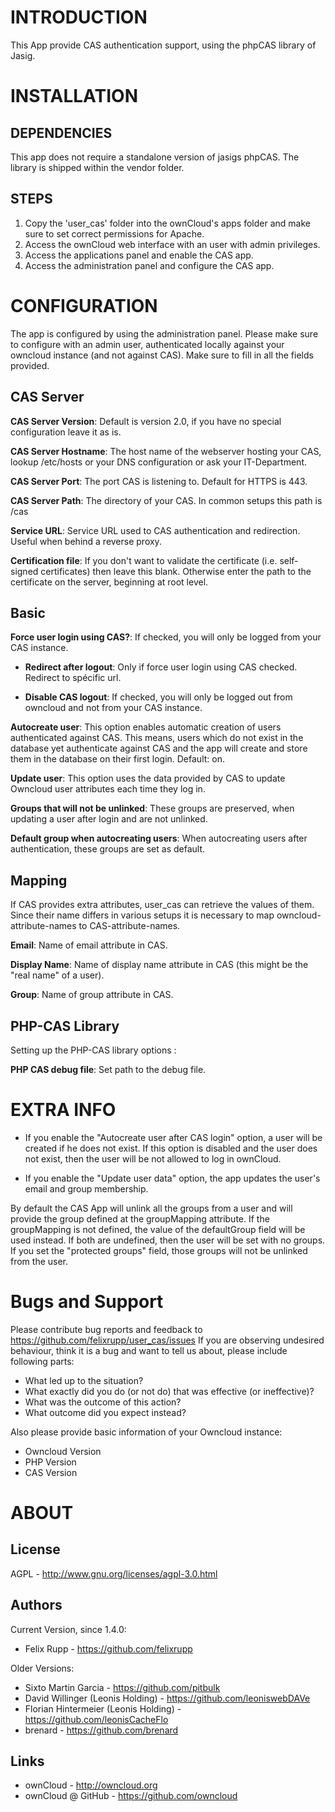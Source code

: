 INTRODUCTION
============

This App provide CAS authentication support, using the phpCAS library of Jasig.


INSTALLATION
============

DEPENDENCIES
-------------------

This app does not require a standalone version of jasigs phpCAS. The library is shipped within the vendor folder.


STEPS
-----

1. Copy the 'user_cas' folder into the ownCloud's apps folder and make sure to set correct permissions for Apache.
2. Access the ownCloud web interface with an user with admin privileges.
3. Access the applications panel and enable the CAS app.
4. Access the administration panel and configure the CAS app.


CONFIGURATION
=============

The app is configured by using the administration panel. Please make sure to configure with an admin user, authenticated locally against your owncloud instance (and not against CAS). Make sure to fill in all the fields provided.


CAS Server
----------

**CAS Server Version**: Default is version 2.0, if you have no special configuration leave it as is.

**CAS Server Hostname**: The host name of the webserver hosting your CAS, lookup /etc/hosts or your DNS configuration or ask your IT-Department.

**CAS Server Port**: The port CAS is listening to. Default for HTTPS is 443.

**CAS Server Path**: The directory of your CAS. In common setups this path is /cas 

**Service URL**: Service URL used to CAS authentication and redirection. Useful when behind a reverse proxy.

**Certification file**: If you don't want to validate the certificate (i.e. self-signed certificates) then leave this blank. Otherwise enter the path to the certificate on the server, beginning at root level.


Basic
-----

**Force user login using CAS?**: If checked, you will only be logged from your CAS instance.

* **Redirect after logout**: Only if force user login using CAS checked. Redirect to spécific url.

* **Disable CAS logout**: If checked, you will only be logged out from owncloud and not from your CAS instance.

**Autocreate user**: This option enables automatic creation of users authenticated against CAS. This means, users which do not exist in the database yet authenticate against CAS and the app will create and store them in the database on their first login. Default: on.

**Update user**: This option uses the data provided by CAS to update Owncloud user attributes each time they log in.

**Groups that will not be unlinked**: These groups are preserved, when updating a user after login and are not unlinked.

**Default group when autocreating users**: When autocreating users after authentication, these groups are set as default.

<!-- **Link to LDAP backend**: Link CAS authentication with LDAP users and groups backend to use the same owncloud user as if the user was logged in via LDAP. -->


Mapping
-------

If CAS provides extra attributes, user_cas can retrieve the values of them. Since their name differs in various setups it is necessary to map owncloud-attribute-names to CAS-attribute-names.

**Email**: Name of email attribute in CAS.

**Display Name**: Name of display name attribute in CAS (this might be the "real name" of a user).

**Group**: Name of group attribute in CAS.


PHP-CAS Library
---------------

Setting up the PHP-CAS library options :

<!-- **PHP CAS path (CAS.php file)**: Set path to CAS.php file of the library to use. Usually the path will be /usr/share/php/CAS.php -->

**PHP CAS debug file**: Set path to the debug file.

EXTRA INFO
==========

* If you enable the "Autocreate user after CAS login" option, a user will be created if he does not exist. If this option is disabled and the user does not exist, then the user will be not allowed to log in ownCloud. <!-- You might not want this if you check "Link to LDAP backend" -->

* If you enable the "Update user data" option, the app updates the user's email and group membership.

By default the CAS App will unlink all the groups from a user and will provide the group defined at the groupMapping attribute. If the groupMapping is not defined, the value of the defaultGroup field will be used instead. If both are undefined, then the user will be set with no groups.
If you set the "protected groups" field, those groups will not be unlinked from the user.

Bugs and Support
==============

Please contribute bug reports and feedback to https://github.com/felixrupp/user_cas/issues 
If you are observing undesired behaviour, think it is a bug and want to tell us about, please include following parts:
* What led up to the situation?
* What exactly did you do (or not do) that was effective (or ineffective)?
* What was the outcome of this action?
* What outcome did you expect instead?

Also please provide basic information of your Owncloud instance:
* Owncloud Version
* PHP Version
* CAS Version

ABOUT
=====

License
-------

AGPL - http://www.gnu.org/licenses/agpl-3.0.html

Authors
-------

Current Version, since 1.4.0:
* Felix Rupp - https://github.com/felixrupp

Older Versions:
* Sixto Martin Garcia - https://github.com/pitbulk
* David Willinger (Leonis Holding)  - https://github.com/leoniswebDAVe
* Florian Hintermeier (Leonis Holding)  - https://github.com/leonisCacheFlo
* brenard - https://github.com/brenard

Links
-------
* ownCloud - http://owncloud.org
* ownCloud @ GitHub - https://github.com/owncloud